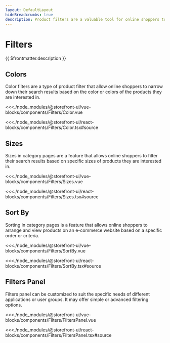 ```yaml
---
layout: DefaultLayout
hideBreadcrumbs: true
description: Product filters are a valuable tool for online shoppers to quickly and easily find the products they are looking for on e-commerce websites.
---
```

# Filters

{{ $frontmatter.description }}

## Colors
Color filters are a type of product filter that allow online shoppers to narrow down their search results based on the color or colors of the products they are interested in.

<Showcase showcase-name="Filters/Color">

<!-- vue -->
<<<./node_modules/@storefront-ui/vue-blocks/components/Filters/Color.vue
<!-- end vue -->
<!-- react -->
<<<./node_modules/@storefront-ui/react-blocks/components/Filters/Color.tsx#source
<!-- end react -->
</Showcase>

## Sizes
Sizes in category pages are a feature that allows online shoppers to filter their search results based on specific sizes of products they are interested in.

<Showcase showcase-name="Filters/Sizes">

<!-- vue -->
<<<./node_modules/@storefront-ui/vue-blocks/components/Filters/Sizes.vue
<!-- end vue -->
<!-- react -->
<<<./node_modules/@storefront-ui/react-blocks/components/Filters/Sizes.tsx#source

</Showcase>


## Sort By

Sorting in category pages is a feature that allows online shoppers to arrange and view products on an e-commerce website based on a specific order or criteria.

<Showcase showcase-name="Filters/SortBy">

<!-- vue -->
<<<./node_modules/@storefront-ui/vue-blocks/components/Filters/SortBy.vue
<!-- end vue -->
<!-- react -->
<<<./node_modules/@storefront-ui/react-blocks/components/Filters/SortBy.tsx#source
<!-- end react -->

</Showcase>

## Filters Panel

Filters panel can be customized to suit the specific needs of different applications or user groups. It may offer simple or advanced filtering options.

<Showcase showcase-name="Filters/FiltersPanel" style="min-height:1500px">

<!-- vue -->
<<<./node_modules/@storefront-ui/vue-blocks/components/Filters/FiltersPanel.vue
<!-- end vue -->
<!-- react -->
<<<./node_modules/@storefront-ui/react-blocks/components/Filters/FiltersPanel.tsx#source
<!-- end react -->

</Showcase>
